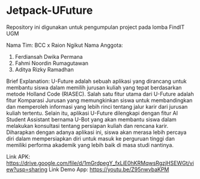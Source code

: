 # Jetpack-UFuture
Repository ini digunakan untuk pengumpulan project pada lomba FindIT UGM

Nama Tim: BCC x Raion Ngikut
Nama Anggota: 
1. Ferdiansah Dwika Permana
2. Fahmi Noordin Rumagutawan
3. Aditya Rizky Ramadhan

Brief Explanation:
U-Future adalah sebuah aplikasi yang dirancang untuk membantu siswa dalam memilih jurusan kuliah yang tepat berdasarkan metode Holland Code (RIASEC). Salah satu fitur utama dari U-Future adalah fitur Komparasi Jurusan yang memungkinkan siswa untuk membandingkan dan memperoleh informasi yang lebih rinci tentang jalur karir dari jurusan kuliah tertentu. Selain itu, aplikasi U-Future dilengkapi dengan fitur AI Student Assistant bernama U-Bot yang akan membantu siswa dalam melakukan konsultasi tentang persiapan kuliah dan rencana karir. Diharapkan dengan adanya aplikasi ini, siswa akan merasa lebih percaya diri dalam mempersiapkan diri untuk masuk ke perguruan tinggi dan memiliki performa akademik yang lebih baik di masa studi nantinya.

Link APK: https://drive.google.com/file/d/1mGrdpegY_fxLiE0hKRMqwsRgzjHSEWGt/view?usp=sharing
Link Demo App: https://youtu.be/Z95nwvbaKPM
